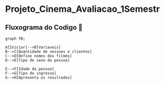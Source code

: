# Projeto_Cinema_Avaliacao_1Semestr

## Fluxograma do Codigo :thread:
```mermaid
graph TB;

A[Iniciar]-->B[Variaveis]
B-->C[Quantidade de sessoes e clientes]
C-->D[Define nomes dos filmes]
D-->E[Tipo de sexo da pessoa]

E-->F[Idade da pessoa]
F-->G[Tipo do ingresso]
G-->H[Apresenta os resultados]

```
